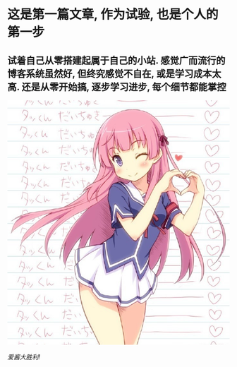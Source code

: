 # 这是第一篇文章, 作为试验, 也是个人的第一步

## 试着自己从零搭建起属于自己的小站. 感觉广而流行的博客系统虽然好, 但终究感觉不自在, 或是学习成本太高. 还是从零开始搞, 逐步学习进步, 每个细节都能掌控

![随意放张图](images/aijiang.jpg)

*爱酱大胜利!*